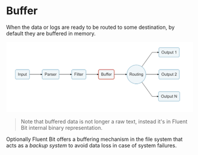 # Buffer

When the data or logs are ready to be routed to some destination, by default they are buffered in memory.

![](../.gitbook/assets/logging_pipeline_buffer%20%281%29%20%281%29.png)

> Note that buffered data is not longer a raw text, instead it's in Fluent Bit internal binary representation.

Optionally Fluent Bit offers a buffering mechanism in the file system that acts as a _backup system_ to avoid data loss in case of system failures.


